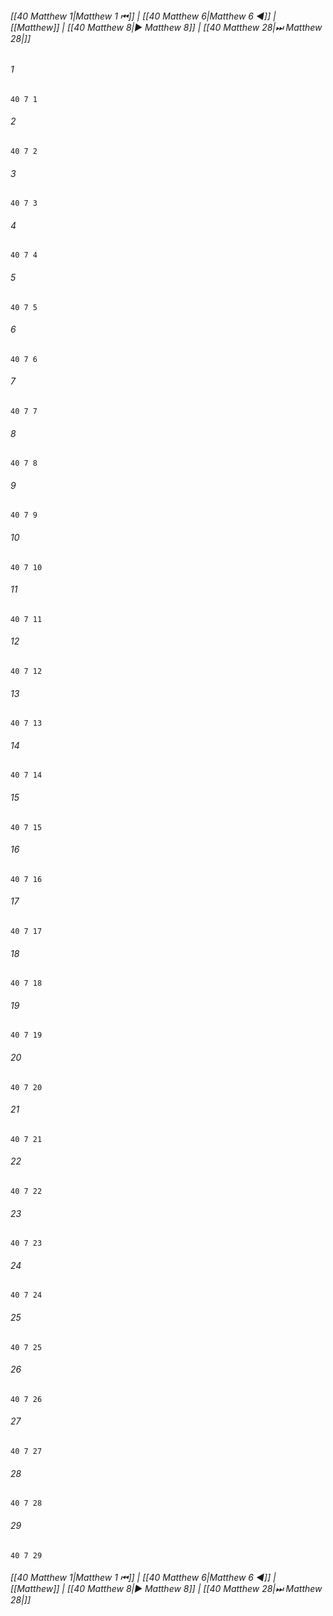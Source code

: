 
###### [[40 Matthew 1|Matthew 1 ⏮]] | [[40 Matthew 6|Matthew 6 ◀]] | [[Matthew]] | [[40 Matthew 8|▶ Matthew 8]] | [[40 Matthew 28|⏭ Matthew 28|]]

###### 1
``` verse
40 7 1 
```
###### 2
``` verse
40 7 2 
```
###### 3
``` verse
40 7 3 
```
###### 4
``` verse
40 7 4 
```
###### 5
``` verse
40 7 5 
```
###### 6
``` verse
40 7 6 
```
###### 7
``` verse
40 7 7 
```
###### 8
``` verse
40 7 8 
```
###### 9
``` verse
40 7 9 
```
###### 10
``` verse
40 7 10 
```
###### 11
``` verse
40 7 11 
```
###### 12
``` verse
40 7 12 
```
###### 13
``` verse
40 7 13 
```
###### 14
``` verse
40 7 14 
```
###### 15
``` verse
40 7 15 
```
###### 16
``` verse
40 7 16 
```
###### 17
``` verse
40 7 17 
```
###### 18
``` verse
40 7 18 
```
###### 19
``` verse
40 7 19 
```
###### 20
``` verse
40 7 20 
```
###### 21
``` verse
40 7 21 
```
###### 22
``` verse
40 7 22 
```
###### 23
``` verse
40 7 23 
```
###### 24
``` verse
40 7 24 
```
###### 25
``` verse
40 7 25 
```
###### 26
``` verse
40 7 26 
```
###### 27
``` verse
40 7 27 
```
###### 28
``` verse
40 7 28 
```
###### 29
``` verse
40 7 29 
```

###### [[40 Matthew 1|Matthew 1 ⏮]] | [[40 Matthew 6|Matthew 6 ◀]] | [[Matthew]] | [[40 Matthew 8|▶ Matthew 8]] | [[40 Matthew 28|⏭ Matthew 28|]]

